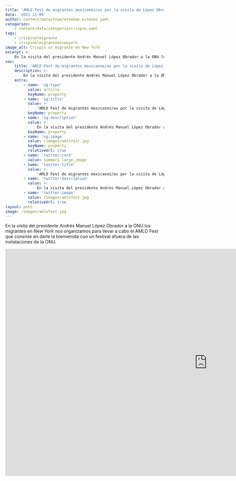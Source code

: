 ```yaml
---
title: 'AMLO Fest de migrantes mexicanos/as por la visita de López Obrador'
date: '2021-11-09'
author: content/data/team/esteban-estevez.yaml
categories:
    - content/data/categoria/crispin.yaml
tags:
    - crispinelmigrante
    - crispinelmigranteennewyork
image_alt: Crispín un migrante en New York
excerpt: >-
    En la visita del presidente Andrés Manuel López Obrador a la ONU los migrantes en New York nos organizamos para llevar a cabo el AMLO Fest.
seo:
    title: 'AMLO Fest de migrantes mexicanos/as por la visita de López Obrador'
    description: >-
        En la visita del presidente Andrés Manuel López Obrador a la ONU los migrantes en New York nos organizamos para llevar a cabo el AMLO Fest.
    extra:
        - name: 'og:type'
          value: article
          keyName: property
        - name: 'og:title'
          value: >-
              'AMLO Fest de migrantes mexicanos/as por la visita de López Obrador'
          keyName: property
        - name: 'og:description'
          value: >-
              En la visita del presidente Andrés Manuel López Obrador a la ONU los migrantes en New York nos organizamos para llevar a cabo el AMLO Fest.
          keyName: property
        - name: 'og:image'
          value: /images/amlofest.jpg
          keyName: property
          relativeUrl: true
        - name: 'twitter:card'
          value: summary_large_image
        - name: 'twitter:title'
          value: >-
              'AMLO Fest de migrantes mexicanos/as por la visita de López Obrador'
        - name: 'twitter:description'
          value: >-
              En la visita del presidente Andrés Manuel López Obrador a la ONU los migrantes en New York nos organizamos para llevar a cabo el AMLO Fest.
        - name: 'twitter:image'
          value: /images/amlofest.jpg
          relativeUrl: true
layout: post
image: /images/amlofest.jpg
---
```


En la visita del presidente Andrés Manuel López Obrador a la ONU los migrantes en New York nos organizamos para llevar a cabo el AMLO Fest que consiste en darle la bienvenida con un festival afuera de las instalaciones de la ONU.

<iframe width="1280" height="721" src="https://www.youtube.com/embed/xf20rvPTchY" title="YouTube video player" frameborder="0" allow="accelerometer; autoplay; clipboard-write; encrypted-media; gyroscope; picture-in-picture" allowfullscreen></iframe>
